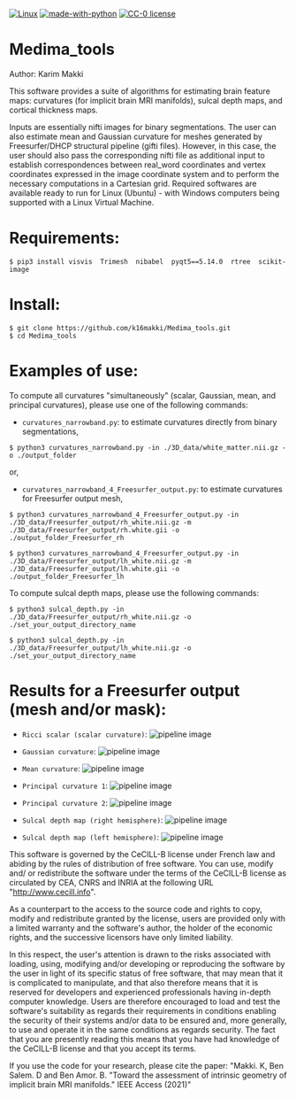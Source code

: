 [![Linux](https://svgshare.com/i/Zhy.svg)](https://svgshare.com/i/Zhy.svg)
[![made-with-python](https://img.shields.io/badge/Made%20with-Python-1f425f.svg)](https://www.python.org/)
[![CC-0 license](https://img.shields.io/badge/License-CC--0-blue.svg)](https://creativecommons.org/licenses/by-nd/4.0)



# Medima_tools

Author: Karim Makki

This software provides a suite of algorithms for estimating brain feature maps: curvatures (for implicit brain MRI manifolds), sulcal depth maps, and cortical thickness maps.

Inputs are essentially nifti images for binary segmentations. The user can also estimate mean and Gaussian curvature for meshes generated by Freesurfer/DHCP structural pipeline (gifti files). However, in this case, the user should also pass the corresponding nifti file as additional input to establish correspondences between real_word coordinates and vertex coordinates expressed in the image coordinate system and to perform the necessary computations in a Cartesian grid.
Required softwares are available ready to run for Linux (Ubuntu) - with Windows computers being supported with a Linux Virtual Machine.


# Requirements:

```
$ pip3 install visvis  Trimesh  nibabel  pyqt5==5.14.0  rtree  scikit-image

```

# Install:

```
$ git clone https://github.com/k16makki/Medima_tools.git
$ cd Medima_tools

```

# Examples of use:

To compute all curvatures "simultaneously" (scalar, Gaussian, mean, and principal curvatures), please use one of the following commands:  

* `curvatures_narrowband.py`: to estimate curvatures directly from binary segmentations,

```
$ python3 curvatures_narrowband.py -in ./3D_data/white_matter.nii.gz -o ./output_folder

```
or,

* `curvatures_narrowband_4_Freesurfer_output.py`: to estimate curvatures for Freesurfer output mesh,

```
$ python3 curvatures_narrowband_4_Freesurfer_output.py -in ./3D_data/Freesurfer_output/rh_white.nii.gz -m ./3D_data/Freesurfer_output/rh.white.gii -o ./output_folder_Freesurfer_rh

$ python3 curvatures_narrowband_4_Freesurfer_output.py -in ./3D_data/Freesurfer_output/lh_white.nii.gz -m ./3D_data/Freesurfer_output/lh.white.gii -o ./output_folder_Freesurfer_lh

```

To compute sulcal depth maps, please use the following commands:

```
$ python3 sulcal_depth.py -in ./3D_data/Freesurfer_output/rh_white.nii.gz -o ./set_your_output_directory_name

$ python3 sulcal_depth.py -in ./3D_data/Freesurfer_output/lh_white.nii.gz -o ./set_your_output_directory_name

```

# Results for a Freesurfer output (mesh and/or mask):

* `Ricci scalar (scalar curvature)`:
![pipeline image](Ricci_scalar.png)

* `Gaussian curvature`:
![pipeline image](Gaussian_curature.png)

* `Mean curvature`:
![pipeline image](mean_curvature.png)

* `Principal curvature 1`:
![pipeline image](Principal_curvature1.png)

* `Principal curvature 2`:
![pipeline image](Principal_curvature2.png)

* `Sulcal depth map (right hemisphere)`:
![pipeline image](sulcal_depth_right_hemisphere.png)

* `Sulcal depth map (left hemisphere)`:
![pipeline image](sulcal_depth_left_hemisphere.png)

This software is governed by the CeCILL-B license under French law and abiding by the rules of distribution of free software. You can use, modify and/ or redistribute the software under the terms of the CeCILL-B license as circulated by CEA, CNRS and INRIA at the following URL "http://www.cecill.info".

As a counterpart to the access to the source code and rights to copy, modify and redistribute granted by the license, users are provided only with a limited warranty and the software's author, the holder of the economic rights, and the successive licensors have only limited liability.

In this respect, the user's attention is drawn to the risks associated with loading, using, modifying and/or developing or reproducing the software by the user in light of its specific status of free software, that may mean that it is complicated to manipulate, and that also therefore means that it is reserved for developers and experienced professionals having in-depth computer knowledge. Users are therefore encouraged to load and test the software's suitability as regards their requirements in conditions enabling the security of their systems and/or data to be ensured and, more generally, to use and operate it in the same conditions as regards security. The fact that you are presently reading this means that you have had knowledge of the CeCILL-B license and that you accept its terms.


If you use the code for your research, please cite the paper: "Makki. K, Ben Salem. D and Ben Amor. B. "Toward the assessment of intrinsic geometry of implicit brain MRI manifolds." IEEE Access (2021)"
